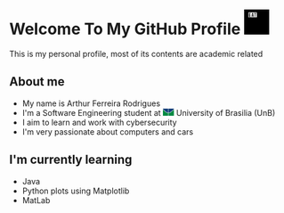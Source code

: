 
<h1 align='left'>
  Welcome To My GitHub Profile <img src="assets/giphy.gif" width="45" /> 
</h1>
This is my personal profile, most of its contents are academic related

## About me
- My name is Arthur Ferreira Rodrigues
- I'm a Software Engineering student at <img src="assets/UNB.jpg" width="20"/> University of Brasilia (UnB)
- I aim to learn and work with cybersecurity
- I'm very passionate about computers and cars 

## I'm currently learning
- Java
- Python plots using Matplotlib
- MatLab


